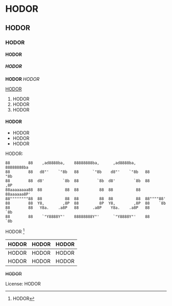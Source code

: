 # HODOR

## HODOR

### HODOR

#### HODOR

##### HODOR

**HODOR** *HODOR*

[HODOR](http://hodor.org)

1. HODOR
2. HODOR
3. HODOR

#### HODOR

* HODOR
* HODOR
* HODOR

HODOR:

```
88        88    ,ad8888ba,    88888888ba,      ,ad8888ba,    88888888ba   
88        88   d8"'    `"8b   88      `"8b    d8"'    `"8b   88      "8b  
88        88  d8'        `8b  88        `8b  d8'        `8b  88      ,8P  
88aaaaaaaa88  88          88  88         88  88          88  88aaaaaa8P'  
88""""""""88  88          88  88         88  88          88  88""""88'    
88        88  Y8,        ,8P  88         8P  Y8,        ,8P  88    `8b    
88        88   Y8a.    .a8P   88      .a8P    Y8a.    .a8P   88     `8b   
88        88    `"Y8888Y"'    88888888Y"'      `"Y8888Y"'    88      `8b 
```

HODOR [^1]

HODOR | HODOR | HODOR
------------ | ------------- | ------------
HODOR | HODOR | HODOR
HODOR | HODOR | HODOR

~~HODOR~~

License: HODOR

[^1]: HODOR